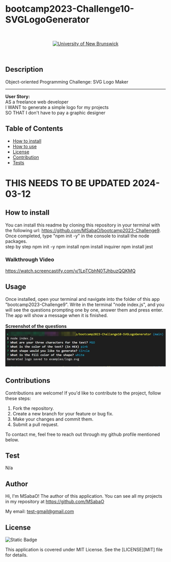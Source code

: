 # bootcamp2023-Challenge10-SVGLogoGenerator

<br/>
<p align="center">
    <a href="https://unb.ca/cel/bootcamps/coding.html">
        <img alt="University of New Brunswick" src="https://img.shields.io/static/v1.svg?label=bootcamp&message=UNB&color=red" /></a>
    
</p>
<br/>

## Description

Object-oriented Programming Challenge: SVG Logo Maker
<hr>
<b>User Story:</b><br>
AS a freelance web developer <br>
I WANT to generate a simple logo for my projects<br>
SO THAT I don't have to pay a graphic designer<br>


## Table of Contents

- [How to install](#installation)
- [How to use](#instruction)
- [License](#license)
- [Contribution](#contribution)
- [Tests](#testing)

# THIS NEEDS TO BE UPDATED 2024-03-12

## How to install
You can install this readme by cloning this repository in your terminal with the following url: https://github.com/MSabaO/bootcamp2023-Challenge9. Once completed, type "npm init -y" in the console to install the node packages. <br>
step by step
npm init -y
npm install
npm install inquirer
npm install jest


### Walkthrough Video

https://watch.screencastify.com/v/1LpTCbhN0TJhbuzQQKMQ

## Usage
Once installed, open your terminal and navigate into the folder of this app "bootcamp2023-Challenge9". Write in the terminal "node index.js", and you will see the questions prompting one by one, answer them and press enter. The app will show a message when it is finished.<br>
<br>
<b>Screenshot of the questions</b>
![alt text](image.png)


## Contributions
Contributions are welcome! If you'd like to contribute to the project, follow these steps:

1.    Fork the repository.
2.    Create a new branch for your feature or bug fix.
3.    Make your changes and commit them.
4.    Submit a pull request.

To contact me, feel free to reach out through my github profile mentioned below.

## Test
N/a

## Author
Hi, I'm MSabaO! The author of this application. You can see all my projects in my repository at https://github.com/MSabaO

My email: test-gmail@gmail.com

## License 
![Static Badge](https://img.shields.io/badge/License-MIT-blue) <br>

This application is covered under MIT License. See the [LICENSE][MIT] file for details.
